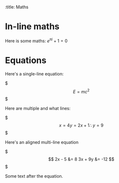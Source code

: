 :title: Maths

# In-line maths

Here is some maths: $e^{\pi i} + 1 = 0$

# Equations

Here's a single-line equation:

$$$
E = mc^2
$$$

Here are multiple and what lines:

$$$
x = 4
y = 2x + 1
\therefore y = 9
$$$

Here's an aligned multi-line equation

$$$
2x - 5 &= 8
3x + 9y &= -12
$$$

Some text after the equation.